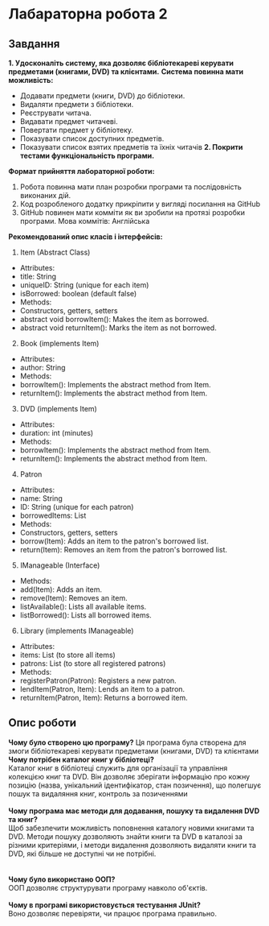 # Лабараторна робота 2
## Завдання
**1. Удосконаліть систему, яка дозволяє бібліотекареві керувати предметами (книгами, DVD) та клієнтами.**
**Система повинна мати можливість:**
- Додавати предмети (книги, DVD) до бібліотеки.
- Видаляти предмети з бібліотеки.
- Реєструвати читача.
- Видавати предмет читачеві.
- Повертати предмет у бібліотеку.
- Показувати список доступних предметів.
- Показувати список взятих предметів та їхніх читачів
**2. Покрити тестами функціональність програми.**

**Формат прийняття лабораторної роботи:** 
1. Робота повинна мати план розробки програми та послідовність виконаних дій.
2. Код розробленого додатку прикріпити у вигляді посилання на GitHub
3. GitHub повинен мати комміти як ви зробили на протязі розробки програми. Мова коммітів: Англійська

**Рекомендований опис класів і інтерфейсів:**

1. Item (Abstract Class)
- Attributes:
- title: String
- uniqueID: String (unique for each item)
- isBorrowed: boolean (default false)
- Methods:
- Constructors, getters, setters
- abstract void borrowItem(): Makes the item as borrowed.
- abstract void returnItem(): Marks the item as not borrowed.
2. Book (implements Item)
- Attributes:
- author: String
- Methods:
- borrowItem(): Implements the abstract method from Item.
- returnItem(): Implements the abstract method from Item.
3. DVD (implements Item)
- Attributes:
- duration: int (minutes)
- Methods:
- borrowItem(): Implements the abstract method from Item.
- returnItem(): Implements the abstract method from Item.
4. Patron
- Attributes:
- name: String
- ID: String (unique for each patron)
- borrowedItems: List<Item>
- Methods:
- Constructors, getters, setters
- borrow(Item): Adds an item to the patron's borrowed list.
- return(Item): Removes an item from the patron's borrowed list.
5. IManageable (Interface)
- Methods:
- add(Item): Adds an item.
- remove(Item): Removes an item.
- listAvailable(): Lists all available items.
- listBorrowed(): Lists all borrowed items.
6. Library (implements IManageable)
- Attributes:
- items: List<Item> (to store all items)
- patrons: List<Patron> (to store all registered patrons)
- Methods:
- registerPatron(Patron): Registers a new patron.
- lendItem(Patron, Item): Lends an item to a patron.
- returnItem(Patron, Item): Returns a borrowed item.
## Опис роботи
**Чому було створено цю програму?**
Ця програма була створена для змоги бібліотекареві керувати предметами (книгами, DVD) та клієнтами
<br>**Чому потрібен каталог книг у бібліотеці?**<br>
Каталог книг в бібліотеці служить для організації та управління колекцією книг та DVD. Він дозволяє зберігати інформацію про кожну позицію (назва, унікальний ідентифікатор, стан позичення), що полегшує пошук та видаляння книг, контроль за позиченнями<br>
<br>**Чому програма має методи для додавання, пошуку та видалення DVD та книг?**<br>
Щоб забезпечити можливість поповнення каталогу новими книгами та DVD. Методи пошуку дозволяють знайти книги та DVD в каталозі за різними критеріями, і методи видалення дозволяють видаляти книги та DVD, які більше не доступні чи не потрібні.<br><br>
<br>**Чому було використано ООП?**<br>
ООП  дозволяє структурувати програму навколо об'єктів.<br>
<br>**Чому в програмі використовується тестування JUnit?**<br>
Воно дозволяє перевіряти, чи працює програма правильно.
